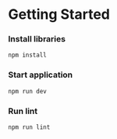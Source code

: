 # Getting Started

### Install libraries

`npm install`

### Start application

`npm run dev`

### Run lint

`npm run lint`
